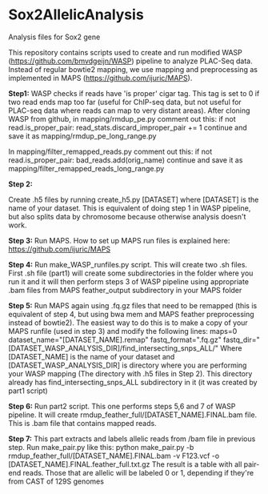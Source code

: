 # Sox2AllelicAnalysis
Analysis files for Sox2 gene

This repository contains scripts used to create and run modified WASP (https://github.com/bmvdgeijn/WASP) pipeline to analyze PLAC-Seq data.
Instead of regular bowtie2 mapping, we use mapping and preprocessing as implemented in MAPS (https://github.com/ijuric/MAPS).

**Step1:**
WASP checks if reads have 'is proper' cigar tag. This tag is set to 0 if two read ends map too far (useful for ChIP-seq data, but not useful for 
PLAC-seq data where reads can map to very distant areas).
After cloning WASP from github, in mapping/rmdup_pe.py comment out this:
if not read.is_proper_pair:
    read_stats.discard_improper_pair += 1
continue
and save it as mapping/rmdup_pe_long_range.py

In mapping/filter_remapped_reads.py comment out this:
if not read.is_proper_pair:
    bad_reads.add(orig_name)
continue
and save it as mapping/filter_remapped_reads_long_range.py

**Step 2:**

Create .h5 files by running create_h5.py [DATASET] where [DATASET] is the name of your dataset. This is equivalent of doing step 1 in WASP pipeline,
but also splits data by chromosome because otherwise analysis doesn't work.

**Step 3:**
Run MAPS. How to set up MAPS run files is explained here: https://github.com/ijuric/MAPS

**Step 4:**
Run make_WASP_runfiles.py script. This will create two .sh files. First .sh file (part1) will create some subdirectories in the folder where
you run it and it will then perform steps 3 of WASP pipeline using appropriate .bam files from MAPS feather_output subdirectory in your MAPS folder

**Step 5:**
Run MAPS again using .fq.gz files that need to be remapped (this is equivalent of step 4, but using bwa mem and MAPS feather preprocessing 
instead of bowtie2). The easiest way to do this is to make a copy of your MAPS runfile (used in step 3) and modify the following lines:
maps=0
dataset_name="[DATASET_NAME].remap"
fastq_format=".fq.gz"
fastq_dir="[DATASET_WASP_ANALYSIS_DIR]/find_intersecting_snps_ALL/"
Where [DATASET_NAME] is the name of your dataset and [DATASET_WASP_ANALYSIS_DIR] is directory where you are performing your WASP mapping
(The directory with .h5 files in Step 2). This directory already has find_intersecting_snps_ALL subdirectory in it (it was created by part1 script)

**Step 6:**
Run part2 script. This one performs steps 5,6 and 7 of WASP pipeline. It will create rmdup_feather_full/[DATASET_NAME].FINAL.bam file. This is .bam
file that contains mapped reads.

**Step 7:**
This part extracts and labels allelic reads from /bam file in previous step. Run make_pair.py like this:
python make_pair.py -b rmdup_feather_full/[DATASET_NAME].FINAL.bam -v F123.vcf -o [DATASET_NAME].FINAL.feather_full.txt.gz
The result is a table with all pair-end reads. Those that are allelic will be labeled 0 or 1, depending if they're from CAST of 129S genomes

